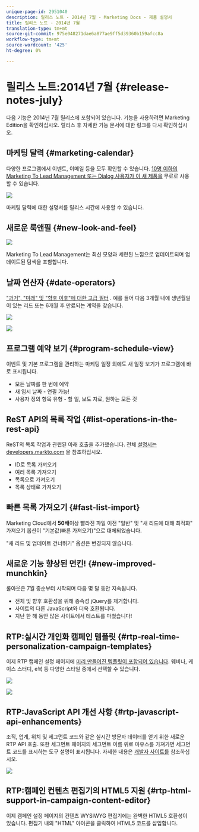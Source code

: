 ```yaml
---
unique-page-id: 2951040
description: 릴리스 노트 - 2014년 7월 - Marketing Docs - 제품 설명서
title: 릴리스 노트 - 2014년 7월
translation-type: tm+mt
source-git-commit: 975e048271dae6a877ae9ff5d39360b159afcc8a
workflow-type: tm+mt
source-wordcount: '425'
ht-degree: 0%

---
```



# 릴리스 노트:2014년 7월 {#release-notes-july}

다음 기능은 2014년 7월 릴리스에 포함되어 있습니다. 기능을 사용하려면 Marketing Edition을 확인하십시오. 릴리스 후 자세한 기능 문서에 대한 링크를 다시 확인하십시오.

## 마케팅 달력 {#marketing-calendar}

다양한 프로그램에서 이벤트, 이메일 등을 모두 확인할 수 있습니다. [10명 이하의 Marketing To Lead Management 또는 Dialog 사용자가 이 새 제품을](/help/marketo/product-docs/core-marketo-concepts/marketing-calendar/understanding-the-calendar/navigating-the-marketing-calendar.md) 무료로 사용할 수 있습니다.

![](assets/image2014-9-22-14-3a22-3a27.png)

마케팅 달력에 대한 설명서를 릴리스 시간에 사용할 수 있습니다.

## 새로운 룩앤필 {#new-look-and-feel}

![](assets/image2014-9-22-14-3a22-3a47.png)

Marketing To Lead Management는 최신 모양과 세련된 느낌으로 업데이트되며 업데이트된 탐색을 포함합니다.

## 날짜 연산자 {#date-operators}

[&quot;과거&quot;, &quot;미래&quot; 및 &quot;향후 이후&quot;에 대한 고급 필터](/help/marketo/product-docs/core-marketo-concepts/smart-lists-and-static-lists/creating-a-smart-list/smart-list-filter-operators-glossary.md) . 예를 들어 다음 3개월 내에 생년월일이 있는 리드 또는 6개월 후 만료되는 계약을 찾습니다.

![](assets/image2014-9-22-14-3a23-3a56.png)

![](assets/image2014-9-22-14-3a24-3a39.png)

## 프로그램 예약 보기 {#program-schedule-view}

이벤트 및 기본 프로그램을 관리하는 마케팅 일정 외에도 새 일정 보기가 프로그램에 바로 표시됩니다.

* 모든 날짜를 한 번에 예약
* 새 임시 날짜 - 연필 가능!
* 사용자 정의 항목 유형 - 할 일, 보도 자료, 원하는 모든 것

## ReST API의 목록 작업 {#list-operations-in-the-rest-api}

ReST의 목록 작업과 관련된 아래 호출을 추가했습니다. 전체 [설명서는 developers.markto.com](http://developers.marketo.com/documentation/rest/) 을 참조하십시오.

* ID로 목록 가져오기
* 여러 목록 가져오기
* 목록으로 가져오기
* 목록 상태로 가져오기

## 빠른 목록 가져오기 {#fast-list-import}

Marketing Cloud에서 **50배**&#x200B;이상 빨라진 파일 이전 &quot;일반&quot; 및 &quot;새 리드에 대해 최적화&quot; 가져오기 옵션이 &quot;기본값(빠른 가져오기)&quot;으로 대체되었습니다.

&quot;새 리드 및 업데이트 건너뛰기&quot; 옵션은 변경되지 않습니다.

## 새로운 기능 향상된 먼킨! {#new-improved-munchkin}

롤아웃은 7월 중순부터 시작되며 다음 몇 달 동안 지속됩니다.

* 전체 및 향후 호환성을 위해 종속성 jQuery를 제거합니다.
* 사이트의 다른 JavaScript와 더욱 호환됩니다.
* 지난 한 해 동안 많은 사이트에서 테스트를 마쳤습니다!

## RTP:실시간 개인화 캠페인 템플릿 {#rtp-real-time-personalization-campaign-templates}

이제 RTP 캠페인 설정 페이지에 [미리 만들어진 템플릿이 포함되어 있습니다](/help/marketo/product-docs/web-personalization/using-templates/using-templates-to-create-web-campaigns.md). 웨비나, 케이스 스터디, e북 등 다양한 스타일 중에서 선택할 수 있습니다.

![](assets/image2014-9-22-14-3a25-3a13.png)

![](assets/image2014-9-22-14-3a25-3a47.png)

## RTP:JavaScript API 개선 사항 {#rtp-javascript-api-enhancements}

조직, 업계, 위치 및 세그먼트 코드와 같은 실시간 방문자 데이터를 얻기 위한 새로운 RTP API 호출. 또한 세그먼트 페이지의 세그먼트 이름 위로 마우스를 가져가면 세그먼트 코드를 표시하는 도구 설명이 표시됩니다. 자세한 내용은 [개발자 사이트를](http://developers.marketo.com/documentation/websites/rtp-js-api/) 참조하십시오.

![](assets/image2014-9-22-14-3a26-3a11.png)

## RTP:캠페인 컨텐츠 편집기의 HTML5 지원 {#rtp-html-support-in-campaign-content-editor}

이제 캠페인 설정 페이지의 컨텐츠 WYSIWYG 편집기에는 완벽한 HTML5 호환성이 있습니다. 편집기 내의 &quot;HTML&quot; 아이콘을 클릭하여 HTML5 코드를 삽입합니다.
